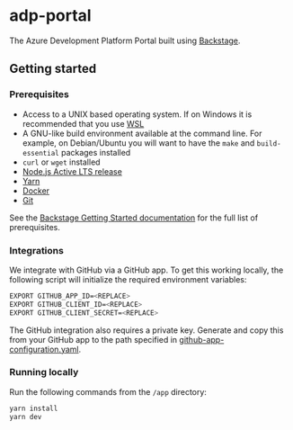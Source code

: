 # adp-portal
The Azure Development Platform Portal built using [Backstage](https://backstage.io/).

## Getting started

### Prerequisites

* Access to a UNIX based operating system. If on Windows it is recommended that you use [WSL](https://learn.microsoft.com/en-us/windows/wsl/)
* A GNU-like build environment available at the command line. For example, on Debian/Ubuntu you will want to have the `make` and `build-essential` packages installed
* `curl` or `wget` installed
* [Node.js Active LTS release](https://nodejs.org/en/blog/release)
* [Yarn](https://classic.yarnpkg.com/en/docs/install#windows-stable)
* [Docker](https://docs.docker.com/engine/install/)
* [Git](https://github.com/git-guides/install-git)

See the [Backstage Getting Started documentation](https://backstage.io/docs/getting-started/#prerequisites) for the full list of prerequisites.

### Integrations
We integrate with GitHub via a GitHub app. To get this working locally, the following script will initialize the required environment variables:

```sh
EXPORT GITHUB_APP_ID=<REPLACE>
EXPORT GITHUB_CLIENT_ID=<REPLACE>
EXPORT GITHUB_CLIENT_SECRET=<REPLACE>
```

The GitHub integration also requires a private key. Generate and copy this from your GitHub app to the path specified in [github-app-configuration.yaml](app/github-app-configuration.yaml).

### Running locally
Run the following commands from the `/app` directory:

```sh
yarn install
yarn dev
```